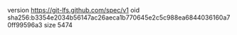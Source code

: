 version https://git-lfs.github.com/spec/v1
oid sha256:b3354e2034b56147ac26aeca1b770645e2c5c988ea6844036160a70ff99596a3
size 5474
